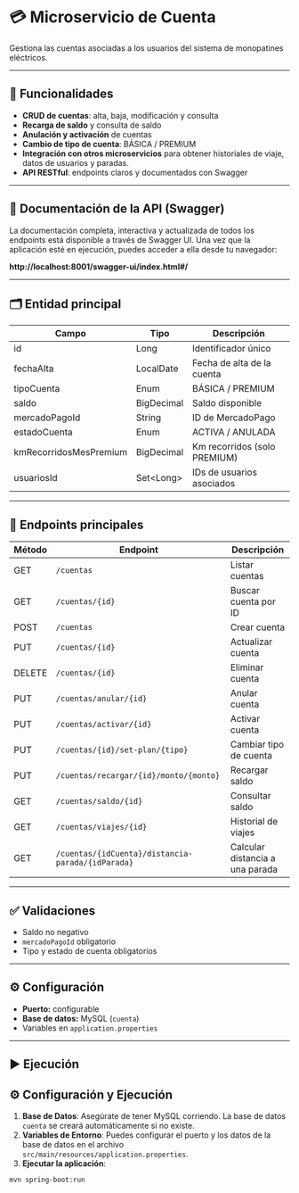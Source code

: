 
# 💳 Microservicio de Cuenta

Gestiona las cuentas asociadas a los usuarios del sistema de monopatines eléctricos.

---

## 🚀 Funcionalidades

- **CRUD de cuentas**: alta, baja, modificación y consulta
- **Recarga de saldo** y consulta de saldo
- **Anulación y activación** de cuentas
- **Cambio de tipo de cuenta**: BÁSICA / PREMIUM
- **Integración con otros microservicios** para obtener historiales de viaje, datos de usuarios y paradas.
- **API RESTful**: endpoints claros y documentados con Swagger

---

## 📖 Documentación de la API (Swagger)

La documentación completa, interactiva y actualizada de todos los endpoints está disponible a través de Swagger UI. Una vez que la aplicación esté en ejecución, puedes acceder a ella desde tu navegador:

**http://localhost:8001/swagger-ui/index.html#/**

---

## 🗂️ Entidad principal

| Campo                  | Tipo         | Descripción                          |
|------------------------|--------------|--------------------------------------|
| id                     | Long         | Identificador único                  |
| fechaAlta              | LocalDate    | Fecha de alta de la cuenta           |
| tipoCuenta             | Enum         | BÁSICA / PREMIUM                     |
| saldo                  | BigDecimal   | Saldo disponible                     |
| mercadoPagoId          | String       | ID de MercadoPago                    |
| estadoCuenta           | Enum         | ACTIVA / ANULADA                     |
| kmRecorridosMesPremium | BigDecimal   | Km recorridos (solo PREMIUM)         |
| usuariosId             | Set\<Long\>  | IDs de usuarios asociados            |

---

## 📡 Endpoints principales

| Método | Endpoint                                    | Descripción                        |
|--------|---------------------------------------------|------------------------------------|
| GET    | `/cuentas`                                  | Listar cuentas                     |
| GET    | `/cuentas/{id}`                             | Buscar cuenta por ID               |
| POST   | `/cuentas`                                  | Crear cuenta                       |
| PUT    | `/cuentas/{id}`                             | Actualizar cuenta                  |
| DELETE | `/cuentas/{id}`                             | Eliminar cuenta                    |
| PUT    | `/cuentas/anular/{id}`                      | Anular cuenta                      |
| PUT    | `/cuentas/activar/{id}`                     | Activar cuenta                     |
| PUT    | `/cuentas/{id}/set-plan/{tipo}`             | Cambiar tipo de cuenta             |
| PUT     | `/cuentas/recargar/{id}/monto/{monto}`      | Recargar saldo                     |
| GET    | `/cuentas/saldo/{id}`                       | Consultar saldo                    |
| GET    | `/cuentas/viajes/{id}`                      | Historial de viajes                |
| GET    | `/cuentas/{idCuenta}/distancia-parada/{idParada}` | Calcular distancia a una parada |

---

## ✅ Validaciones

- Saldo no negativo
- `mercadoPagoId` obligatorio
- Tipo y estado de cuenta obligatorios

---

## ⚙️ Configuración

- **Puerto:** configurable
- **Base de datos:** MySQL (`cuenta`)
- Variables en `application.properties`

---

## ▶️ Ejecución

## ⚙️ Configuración y Ejecución

1.  **Base de Datos**: Asegúrate de tener MySQL corriendo. La base de datos `cuenta` se creará automáticamente si no existe.
2.  **Variables de Entorno**: Puedes configurar el puerto y los datos de la base de datos en el archivo `src/main/resources/application.properties`.
3.  **Ejecutar la aplicación**:

```bash
mvn spring-boot:run
